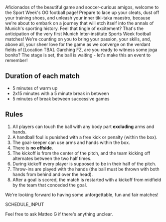 Aficionados of the beautiful game and soccer-curious amigos, welcome to the Sport Week's OG football page!
Prepare to lace up your cleats, dust off your training shoes, and unleash your inner tiki-taka maestro, because we're about to embark on a journey that will etch itself into the annals of Munich's sporting history. Feel that tingle of excitement?
That's the anticipation of the very first Munich Inter-institute Sports Week football matches!
We're counting on you to bring your passion, your skills, and, above all, your sheer love for the game as we converge on the verdant fields of [Location TBA].
Garching FZ, are you ready to witness some joga bonito? The stage is set, the ball is waiting - let's make this an event to remember!

## Duration of each match

- 5 minutes of warm up
- 2x15 minutes with a 5 minute break in between
- 5 minutes of break between successive games

## Rules

1. All players can touch the ball with any body part **excluding** arms and hands.
2. A handball foul is punished with a free kick or penalty (within the box).
3. The goal-keeper can use arms and hands within the box.
4. There is **no offside**.
5. The kickoff is from the center of the pitch, and the team kicking off alternates between the two half times.
6. During kickoff every player is supposed to be in their half of the pitch.
7. Throw-ins are played with the hands (the ball must be thrown with both hands from behind and over the head).
8. After a goal is scored, the match is restarted with a kickoff from midfield by the team that conceded the goal.

We're looking forward to having some unforgettable, fun and fair matches!

SCHEDULE_INPUT

Feel free to ask Matteo G if there's anything unclear.
